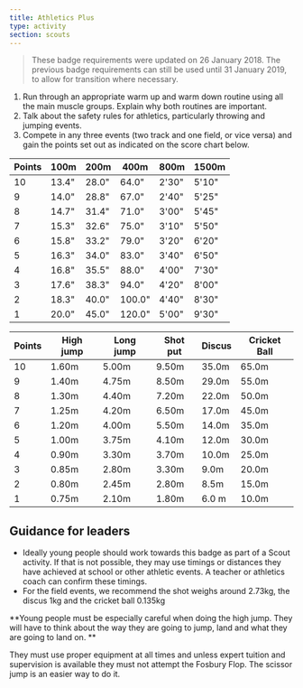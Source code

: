 ```yaml
---
title: Athletics Plus
type: activity
section: scouts
---
```


> These badge requirements were updated on 26 January 2018. The previous badge requirements can still be used until 31 January 2019, to allow for transition where necessary.

1. Run through an appropriate warm up and warm down routine using all the main muscle groups. Explain why both routines are important.
1. Talk about the safety rules for athletics, particularly throwing and jumping events.
1. Compete in any three events (two track and one field, or vice versa) and gain the points set out as indicated on the score chart below.

| Points | 100m  | 200m  | 400m   | 800m  | 1500m |
|--------|-------|-------|--------|-------|-------|
| 10     | 13.4" | 28.0" | 64.0"  | 2'30" | 5'10" |
|  9     | 14.0" | 28.8" | 67.0"  | 2'40" | 5'25" |
|  8     | 14.7" | 31.4" | 71.0"  | 3'00" | 5'45" |
|  7     | 15.3" | 32.6" | 75.0"  | 3'10" | 5'50" |
|  6     | 15.8" | 33.2" | 79.0"  | 3'20" | 6'20" |
|  5     | 16.3" | 34.0" | 83.0"  | 3'40" | 6'50" |
|  4     | 16.8" | 35.5" | 88.0"  | 4'00" | 7'30" |
|  3     | 17.6" | 38.3" | 94.0"  | 4'20" | 8'00" |
|  2     | 18.3" | 40.0" | 100.0" | 4'40" | 8'30" |
|  1     | 20.0" | 45.0" | 120.0" | 5'00" | 9'30" |

| Points | High jump | Long jump | Shot put | Discus | Cricket Ball |
|--------|-----------|-----------|----------|--------|--------------|
| 10     | 1.60m     | 5.00m     | 9.50m    | 35.0m  | 65.0m        |
|  9     | 1.40m     | 4.75m     | 8.50m    | 29.0m  | 55.0m        |
|  8     | 1.30m     | 4.40m     | 7.20m    | 22.0m  | 50.0m        |
|  7     | 1.25m     | 4.20m     | 6.50m    | 17.0m  | 45.0m        |
|  6     | 1.20m     | 4.00m     | 5.50m    | 14.0m  | 35.0m        |
|  5     | 1.00m     | 3.75m     | 4.10m    | 12.0m  | 30.0m        |
|  4     | 0.90m     | 3.30m     | 3.70m    | 10.0m  | 25.0m        |
|  3     | 0.85m     | 2.80m     | 3.30m    | 9.0m   | 20.0m        |
|  2     | 0.80m     | 2.45m     | 2.80m    | 8.5m   | 15.0m        |
|  1     | 0.75m     | 2.10m     | 1.80m    | 6.0 m  | 10.0m        |

## Guidance for leaders

* Ideally young people should work towards this badge as part of a Scout activity. If that is not possible, they may use timings or distances they have achieved at school or other athletic events. A teacher or athletics coach can confirm these timings.
* For the field events, we recommend the shot weighs around 2.73kg, the discus 1kg and the cricket ball 0.135kg

**Young people must be especially careful when doing the high jump. They will have to think about the way they are going to jump, land and what they are going to land on. **

They must use proper equipment at all times and unless expert tuition and supervision is available they must not attempt the Fosbury Flop. The scissor jump is an easier way to do it. 